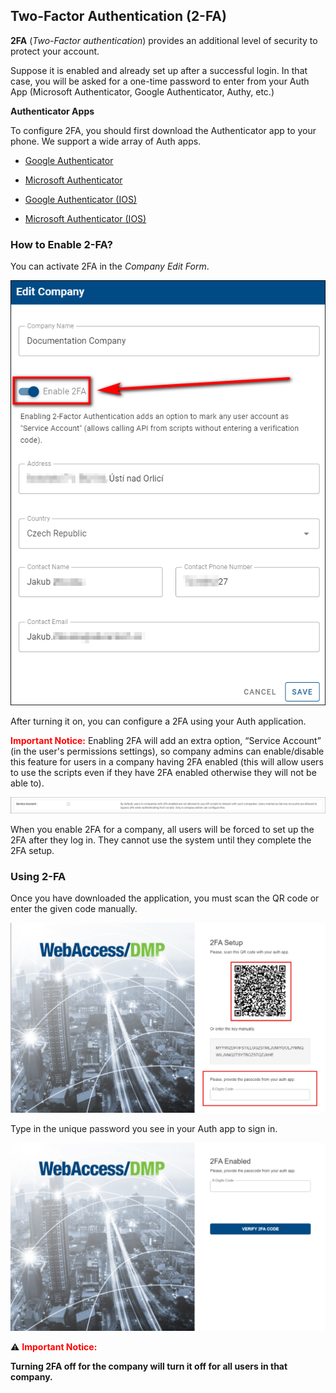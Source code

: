 ## Two-Factor Authentication (2-FA)

**2FA** (_Two-Factor authentication_) provides an additional level of security to protect your account.

Suppose it is enabled and already set up after a successful login. In that case, you will be asked for a one-time password to enter from your Auth App (Microsoft Authenticator, Google Authenticator, Authy, etc.)

**Authenticator Apps**

To configure 2FA, you should first download the Authenticator app to your phone. We support a wide array of Auth apps.

- [Google Authenticator](https://play.google.com/store/apps/details?id=com.google.android.apps.authenticator2&hl=en&gl=US)

- [Microsoft Authenticator](https://play.google.com/store/apps/details?id=com.azure.authenticator&hl=en&gl=US)

- [Google Authenticator (IOS)](https://apps.apple.com/us/app/google-authenticator/id388497605)

- [Microsoft Authenticator (IOS)](https://apps.apple.com/us/app/microsoft-authenticator/id983156458)

### How to Enable 2-FA?

You can activate 2FA in the _Company Edit Form_.

![2FA](../../images/2f/fa1.png "2fA")

After turning it on, you can configure a 2FA using your Auth application.

<font color="red">**Important Notice:**</font> Enabling 2FA will add an extra option, “Service Account” (in the user's permissions settings), so company admins can enable/disable this feature for users in a company having 2FA enabled (this will allow users to use the scripts even if they have 2FA enabled otherwise they will not be able to).

![Enable 2FA](../../images/2f/2fa.png "Enable 2fA")

When you enable 2FA for a company, all users will be forced to set up the 2FA after they log in. They cannot use the system until they complete the 2FA setup.

### Using 2-FA

Once you have downloaded the application, you must scan the QR code or enter the given code manually.

![2FA app](../../images/2f/fa3.png "2fA app")

Type in the unique password you see in your Auth app to sign in.

![2FA app password](../../images/2f/fa4.png "2fA app password")

:warning: <font color="red">**Important Notice:**</font>

**Turning 2FA off for the company will turn it off for all users in that company.**
